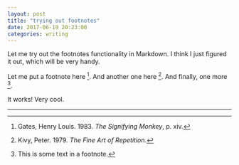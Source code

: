 ```yaml
---
layout: post
title: "trying out footnotes"
date: 2017-06-19 20:23:00
categories: writing
---
```


Let me try out the footnotes functionality in Markdown. I think I just figured it out, which will be very handy.

Let me put a footnote here [^1]. And another one here [^2]. And finally, one more [^3].

It works! Very cool.
_____________

[^2]: Kivy, Peter. 1979. *The Fine Art of Repetition*.

[^1]: Gates, Henry Louis. 1983. *The Signifying Monkey*, p. xiv.

[^3]: This is some text in a footnote.
